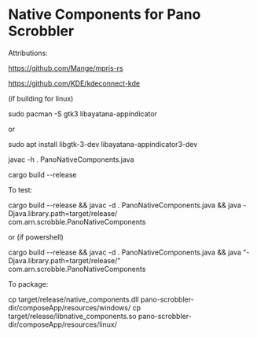 # Native Components for Pano Scrobbler

Attributions:

https://github.com/Mange/mpris-rs

https://github.com/KDE/kdeconnect-kde

(if building for linux)

sudo pacman -S gtk3 libayatana-appindicator

or

sudo apt install libgtk-3-dev libayatana-appindicator3-dev


javac -h . PanoNativeComponents.java

cargo build --release


To test: 

cargo build --release && javac -d . PanoNativeComponents.java && java -Djava.library.path=target/release/ com.arn.scrobble.PanoNativeComponents

or (if powershell)

cargo build --release && javac -d . PanoNativeComponents.java && java "-Djava.library.path=target/release/" com.arn.scrobble.PanoNativeComponents


To package:

cp target/release/native_components.dll pano-scrobbler-dir/composeApp/resources/windows/
cp target/release/libnative_components.so pano-scrobbler-dir/composeApp/resources/linux/
